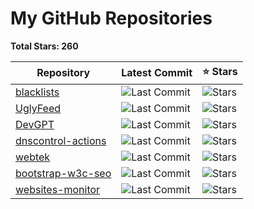 
# My GitHub Repositories

**Total Stars: 260**

| Repository | Latest Commit | ⭐️ Stars |
|------------|----------------|----------|
| [blacklists](https://github.com/fabriziosalmi/blacklists) | ![Last Commit](https://img.shields.io/github/last-commit/fabriziosalmi/blacklists?style=flat-square) | ![Stars](https://img.shields.io/github/stars/fabriziosalmi/blacklists?style=flat-square) |
| [UglyFeed](https://github.com/fabriziosalmi/UglyFeed) | ![Last Commit](https://img.shields.io/github/last-commit/fabriziosalmi/UglyFeed?style=flat-square) | ![Stars](https://img.shields.io/github/stars/fabriziosalmi/UglyFeed?style=flat-square) |
| [DevGPT](https://github.com/fabriziosalmi/DevGPT) | ![Last Commit](https://img.shields.io/github/last-commit/fabriziosalmi/DevGPT?style=flat-square) | ![Stars](https://img.shields.io/github/stars/fabriziosalmi/DevGPT?style=flat-square) |
| [dnscontrol-actions](https://github.com/fabriziosalmi/dnscontrol-actions) | ![Last Commit](https://img.shields.io/github/last-commit/fabriziosalmi/dnscontrol-actions?style=flat-square) | ![Stars](https://img.shields.io/github/stars/fabriziosalmi/dnscontrol-actions?style=flat-square) |
| [webtek](https://github.com/fabriziosalmi/webtek) | ![Last Commit](https://img.shields.io/github/last-commit/fabriziosalmi/webtek?style=flat-square) | ![Stars](https://img.shields.io/github/stars/fabriziosalmi/webtek?style=flat-square) |
| [bootstrap-w3c-seo](https://github.com/fabriziosalmi/bootstrap-w3c-seo) | ![Last Commit](https://img.shields.io/github/last-commit/fabriziosalmi/bootstrap-w3c-seo?style=flat-square) | ![Stars](https://img.shields.io/github/stars/fabriziosalmi/bootstrap-w3c-seo?style=flat-square) |
| [websites-monitor](https://github.com/fabriziosalmi/websites-monitor) | ![Last Commit](https://img.shields.io/github/last-commit/fabriziosalmi/websites-monitor?style=flat-square) | ![Stars](https://img.shields.io/github/stars/fabriziosalmi/websites-monitor?style=flat-square) |

